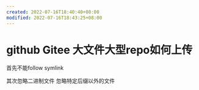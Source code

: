 ```yaml
---
created: 2022-07-16T18:40:40+08:00
modified: 2022-07-16T18:43:25+08:00
---
```


# github Gitee 大文件大型repo如何上传

首先不能follow symlink

其次忽略二进制文件 忽略特定后缀以外的文件
